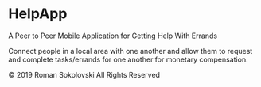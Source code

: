 # HelpApp
A Peer to Peer Mobile Application for Getting Help With Errands

Connect people in a local area with one another and allow them to request and complete tasks/errands for one another for monetary compensation. 

© 2019 Roman Sokolovski All Rights Reserved
